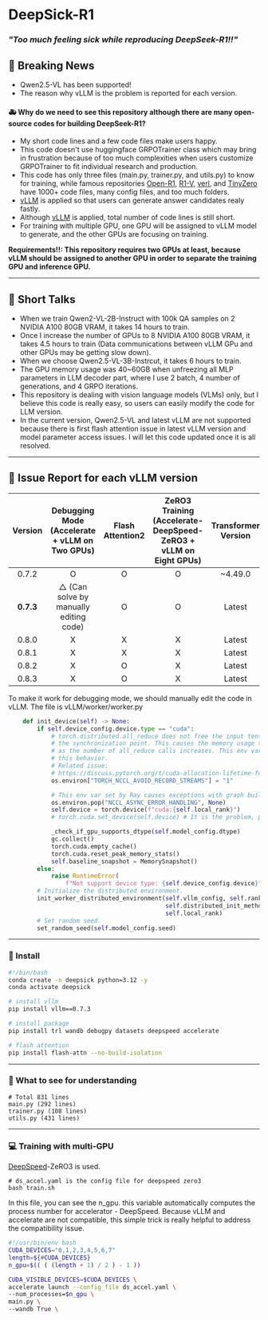 # DeepSick-R1

### *"Too much feeling sick while reproducing DeepSeek-R1!!"*

## 📰 Breaking News

- Qwen2.5-VL has been supported!
- The reason why vLLM is the problem is reported for each version.

#### 🚑 Why do we need to see this repository although there are many open-source codes for building DeepSeek-R1?

- My short code lines and a few code files make users happy.
- This code doesn't use huggingface GRPOTrainer class which may bring in frustration because of too much complexities when users customize GRPOTrainer to fit individual research and production.
- This code has only three files (main.py, trainer.py, and utils.py) to know for training, while famous repositories [Open-R1](https://github.com/huggingface/open-r1), [R1-V](https://github.com/Deep-Agent/R1-V), [verl](https://github.com/volcengine/verl), and [TinyZero](https://github.com/Jiayi-Pan/TinyZero) have 1000+ code files, many config files, and too much folders.
- [vLLM](https://github.com/vllm-project/vllm) is applied so that users can generate answer candidates realy fastly.
- Although [vLLM](https://github.com/vllm-project/vllm) is applied, total number of code lines is still short.
- For training with multiple GPU, one GPU will be assigned to vLLM model to generate, and the other GPUs are focusing on training.

**Requirements!!: This repository requires two GPUs at least, because vLLM should be assigned to another GPU in order to separate the training GPU and inference GPU.**

---

## 🚀 Short Talks

- When we train Qwen2-VL-2B-Instruct with 100k QA samples on 2 NVIDIA A100 80GB VRAM, it takes 14 hours to train.
- Once I increase the number of GPUs to 8 NVIDIA A100 80GB VRAM, it takes 4.5 hours to train (Data communications between vLLM GPu and other GPUs may be getting slow down).
- When we choose Qwen2.5-VL-3B-Instrcut, it takes 6 hours to train.
- The GPU memory usage was 40~60GB when unfreezing all MLP parameters in LLM decoder part, where I use 2 batch, 4 number of generations, and 4 GRPO iterations. 
- This repository is dealing with vision language models (VLMs) only, but I believe this code is really easy, so users can easily modify the code for LLM version.
- In the current version, Qwen2.5-VL and latest vLLM are not supported because there is first flash attention issue in latest vLLM version and model parameter access issues. I will let this code updated once it is all resolved.

---


## 🚩 Issue Report for each vLLM version
| Version | Debugging Mode (Accelerate + vLLM on Two GPUs) | Flash Attention2 | ZeRO3 Training (Accelerate-DeepSpeed-ZeRO3 + vLLM on Eight GPUs) | Transformer Version | Qwen2.5-VL Error |
|:-------:|:----------------------------------------------:|:----------------:|:----------------------------------------------------------------:|:-------------------:|:----------------:|
|  0.7.2  |                        O                       |         O        |                                 O                                |         ~4.49.0         |       Many       |
|  **0.7.3**  |                        △ (Can solve by manually editing code)                       |         O        |                                 O                                |        Latest       |       Some       |
|  0.8.0  |                        X                       |         X        |                                 X                                |        Latest       |       Less       |
|  0.8.1  |                        X                       |         X        |                                 X                                |        Latest       |       Less       |
|  0.8.2  |                        X                       |         O        |                                 X                                |        Latest       |       Less       |
|  0.8.3  |                        X                       |         O        |                                 X                                |        Latest       |       Less       |


To make it work for debugging mode, we should manually edit the code in vLLM. The file is vLLM/worker/worker.py
```python
    def init_device(self) -> None:
        if self.device_config.device.type == "cuda":
            # torch.distributed.all_reduce does not free the input tensor until
            # the synchronization point. This causes the memory usage to grow
            # as the number of all_reduce calls increases. This env var disables
            # this behavior.
            # Related issue:
            # https://discuss.pytorch.org/t/cuda-allocation-lifetime-for-inputs-to-distributed-all-reduce/191573
            os.environ["TORCH_NCCL_AVOID_RECORD_STREAMS"] = "1"

            # This env var set by Ray causes exceptions with graph building.
            os.environ.pop("NCCL_ASYNC_ERROR_HANDLING", None)
            self.device = torch.device(f"cuda:{self.local_rank}")
            # torch.cuda.set_device(self.device) # It is the problem, please comment out

            _check_if_gpu_supports_dtype(self.model_config.dtype)
            gc.collect()
            torch.cuda.empty_cache()
            torch.cuda.reset_peak_memory_stats()
            self.baseline_snapshot = MemorySnapshot()
        else:
            raise RuntimeError(
                f"Not support device type: {self.device_config.device}")
        # Initialize the distributed environment.
        init_worker_distributed_environment(self.vllm_config, self.rank,
                                            self.distributed_init_method,
                                            self.local_rank)
        # Set random seed.
        set_random_seed(self.model_config.seed)
```

---

### 🍉 Install

```bash
#!/bin/bash
conda create -n deepsick python=3.12 -y
conda activate deepsick

# install vllm
pip install vllm==0.7.3

# install package
pip install trl wandb debugpy datasets deepspeed accelerate

# flash attention
pip install flash-attn --no-build-isolation
```

---

### 🍲 What to see for understanding

```shell
# Total 831 lines
main.py (292 lines)
trainer.py (108 lines)
utils.py (431 lines)
```

---

### 💻 Training with multi-GPU 

[DeepSpeed](https://github.com/deepspeedai/DeepSpeed)-ZeRO3 is used.
```shell
# ds_accel.yaml is the config file for deepspeed zero3
bash train.sh
```

In this file, you can see the n_gpu. this variable automatically computes the process number for accelerator - DeepSpeed.
Because vLLM and accelerate are not compatible, this simple trick is really helpful to address the compatibility issue.

```bash
#!/usr/bin/env bash
CUDA_DEVICES="0,1,2,3,4,5,6,7"
length=${#CUDA_DEVICES}
n_gpu=$(( ( (length + 1) / 2 ) - 1 ))

CUDA_VISIBLE_DEVICES=$CUDA_DEVICES \
accelerate launch --config_file ds_accel.yaml \
--num_processes=$n_gpu \
main.py \
--wandb True \
```

